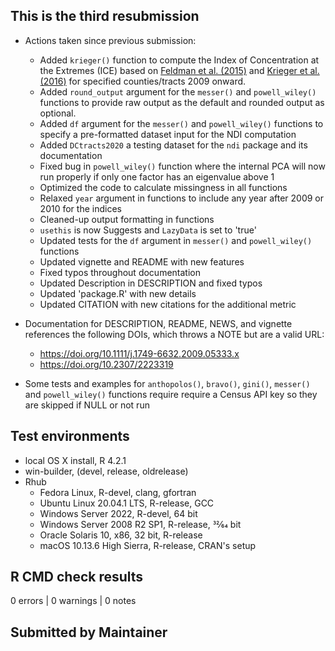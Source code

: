 ## This is the third resubmission

* Actions taken since previous submission:
  * Added `krieger()` function to compute the Index of Concentration at the Extremes (ICE) based on [Feldman et al. (2015)](https://www.doi.org/10.1136/jech-2015-205728) and [Krieger et al. (2016)](https://www.doi.org/10.2105/AJPH.2015.302955) for specified counties/tracts 2009 onward.
  * Added `round_output` argument for the `messer()` and `powell_wiley()` functions to provide raw output as the default and rounded output as optional.
  * Added `df` argument for the `messer()` and `powell_wiley()` functions to specify a pre-formatted dataset input for the NDI computation
  * Added `DCtracts2020` a testing dataset for the `ndi` package and its documentation
  * Fixed bug in `powell_wiley()` function where the internal PCA will now run properly if only one factor has an eigenvalue above 1 
  * Optimized the code to calculate missingness in all functions
  * Relaxed `year` argument in functions to include any year after 2009 or 2010 for the indices
  * Cleaned-up output formatting in functions
  * `usethis` is now Suggests and `LazyData` is set to 'true'
  * Updated tests for the `df` argument in `messer()` and `powell_wiley()` functions
  * Updated vignette and README with new features
  * Fixed typos throughout documentation
  * Updated Description in DESCRIPTION and fixed typos
  * Updated 'package.R' with new details
  * Updated CITATION with new citations for the additional metric

* Documentation for DESCRIPTION, README, NEWS, and vignette references the following DOIs, which throws a NOTE but are a valid URL:
  * <https://doi.org/10.1111/j.1749-6632.2009.05333.x>
  * <https://doi.org/10.2307/2223319>
  
* Some tests and examples for `anthopolos()`, `bravo()`, `gini()`, `messer()` and `powell_wiley()` functions require require a Census API key so they are skipped if NULL or not run

## Test environments
* local OS X install, R 4.2.1
* win-builder, (devel, release, oldrelease)
* Rhub
  * Fedora Linux, R-devel, clang, gfortran
  * Ubuntu Linux 20.04.1 LTS, R-release, GCC
  * Windows Server 2022, R-devel, 64 bit
  * Windows Server 2008 R2 SP1, R-release, 32⁄64 bit
  * Oracle Solaris 10, x86, 32 bit, R-release
  * macOS 10.13.6 High Sierra, R-release, CRAN's setup

## R CMD check results
0 errors | 0 warnings | 0 notes

## Submitted by Maintainer
